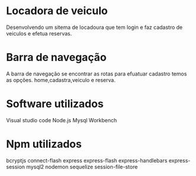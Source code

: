 # Locadora de veiculo
Desenvolvendo um sitema de locadoura que tem login e faz cadastro de veiculos e efetua reservas.
# Barra de navegação
A barra de navegação se encontrar as rotas para efuatuar cadastro temos as opções.
home,cadastra,veiculo e reserva.
# Software utilizados
Visual studio code
Node.js
Mysql Workbench
# Npm utilizados
bcryptjs
connect-flash
express
express-flash
express-handlebars
express-session
mysql2
nodemon
sequelize
session-file-store